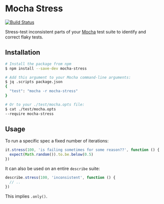 # Mocha Stress

[![Build Status](https://travis-ci.org/smashwilson/mocha-stress.svg?branch=master)](https://travis-ci.org/smashwilson/mocha-stress)

Stress-test inconsistent parts of your [Mocha](https://mochajs.org/) test suite to identify and correct flaky tests.

## Installation

```sh
# Install the package from npm
$ npm install --save-dev mocha-stress

# Add this argument to your Mocha command-line arguments:
$ jq .scripts package.json
{
  "test": "mocha -r mocha-stress"
}

# Or to your ./test/mocha.opts file:
$ cat ./test/mocha.opts
--require mocha-stress
```

## Usage

To run a specific spec a fixed number of iterations:

```js
it.stress(100, 'is failing sometimes for some reason??', function () {
  expect(Math.random()).to.be.below(0.5)
})
```

It can also be used on an entire `describe` suite:

```js
describe.stress(100, 'inconsistent', function () {
  // ..
})
```

This implies `.only()`.
